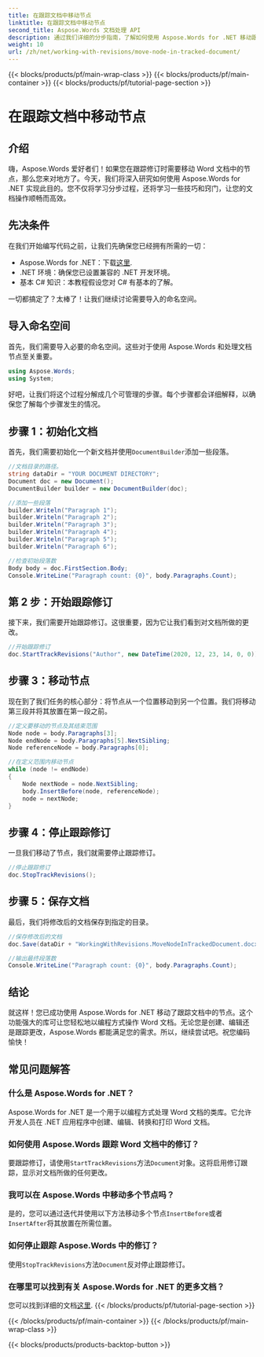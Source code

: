 ```yaml
---
title: 在跟踪文档中移动节点
linktitle: 在跟踪文档中移动节点
second_title: Aspose.Words 文档处理 API
description: 通过我们详细的分步指南，了解如何使用 Aspose.Words for .NET 移动跟踪的 Word 文档中的节点。非常适合开发人员。
weight: 10
url: /zh/net/working-with-revisions/move-node-in-tracked-document/
---
```


{{< blocks/products/pf/main-wrap-class >}}
{{< blocks/products/pf/main-container >}}
{{< blocks/products/pf/tutorial-page-section >}}

# 在跟踪文档中移动节点

## 介绍

嗨，Aspose.Words 爱好者们！如果您在跟踪修订时需要移动 Word 文档中的节点，那么您来对地方了。今天，我们将深入研究如何使用 Aspose.Words for .NET 实现此目的。您不仅将学习分步过程，还将学习一些技巧和窍门，让您的文档操作顺畅而高效。

## 先决条件

在我们开始编写代码之前，让我们先确保您已经拥有所需的一切：

-  Aspose.Words for .NET：下载[这里](https://releases.aspose.com/words/net/).
- .NET 环境：确保您已设置兼容的 .NET 开发环境。
- 基本 C# 知识：本教程假设您对 C# 有基本的了解。

一切都搞定了？太棒了！让我们继续讨论需要导入的命名空间。

## 导入命名空间

首先，我们需要导入必要的命名空间。这些对于使用 Aspose.Words 和处理文档节点至关重要。

```csharp
using Aspose.Words;
using System;
```

好吧，让我们将这个过程分解成几个可管理的步骤。每个步骤都会详细解释，以确保您了解每个步骤发生的情况。

## 步骤 1：初始化文档

首先，我们需要初始化一个新文档并使用`DocumentBuilder`添加一些段落。

```csharp
//文档目录的路径。
string dataDir = "YOUR DOCUMENT DIRECTORY";
Document doc = new Document();
DocumentBuilder builder = new DocumentBuilder(doc);

//添加一些段落
builder.Writeln("Paragraph 1");
builder.Writeln("Paragraph 2");
builder.Writeln("Paragraph 3");
builder.Writeln("Paragraph 4");
builder.Writeln("Paragraph 5");
builder.Writeln("Paragraph 6");

//检查初始段落数
Body body = doc.FirstSection.Body;
Console.WriteLine("Paragraph count: {0}", body.Paragraphs.Count);
```

## 第 2 步：开始跟踪修订

接下来，我们需要开始跟踪修订。这很重要，因为它让我们看到对文档所做的更改。

```csharp
//开始跟踪修订
doc.StartTrackRevisions("Author", new DateTime(2020, 12, 23, 14, 0, 0));
```

## 步骤 3：移动节点

现在到了我们任务的核心部分：将节点从一个位置移动到另一个位置。我们将移动第三段并将其放置在第一段之前。

```csharp
//定义要移动的节点及其结束范围
Node node = body.Paragraphs[3];
Node endNode = body.Paragraphs[5].NextSibling;
Node referenceNode = body.Paragraphs[0];

//在定义范围内移动节点
while (node != endNode)
{
    Node nextNode = node.NextSibling;
    body.InsertBefore(node, referenceNode);
    node = nextNode;
}
```

## 步骤 4：停止跟踪修订

一旦我们移动了节点，我们就需要停止跟踪修订。

```csharp
//停止跟踪修订
doc.StopTrackRevisions();
```

## 步骤 5：保存文档

最后，我们将修改后的文档保存到指定的目录。

```csharp
//保存修改后的文档
doc.Save(dataDir + "WorkingWithRevisions.MoveNodeInTrackedDocument.docx");

//输出最终段落数
Console.WriteLine("Paragraph count: {0}", body.Paragraphs.Count);
```

## 结论

就这样！您已成功使用 Aspose.Words for .NET 移动了跟踪文档中的节点。这个功能强大的库可让您轻松地以编程方式操作 Word 文档。无论您是创建、编辑还是跟踪更改，Aspose.Words 都能满足您的需求。所以，继续尝试吧。祝您编码愉快！

## 常见问题解答

### 什么是 Aspose.Words for .NET？

Aspose.Words for .NET 是一个用于以编程方式处理 Word 文档的类库。它允许开发人员在 .NET 应用程序中创建、编辑、转换和打印 Word 文档。

### 如何使用 Aspose.Words 跟踪 Word 文档中的修订？

要跟踪修订，请使用`StartTrackRevisions`方法`Document`对象。这将启用修订跟踪，显示对文档所做的任何更改。

### 我可以在 Aspose.Words 中移动多个节点吗？

是的，您可以通过迭代并使用以下方法移动多个节点`InsertBefore`或者`InsertAfter`将其放置在所需位置。

### 如何停止跟踪 Aspose.Words 中的修订？

使用`StopTrackRevisions`方法`Document`反对停止跟踪修订。

### 在哪里可以找到有关 Aspose.Words for .NET 的更多文档？

您可以找到详细的文档[这里](https://reference.aspose.com/words/net/).
{{< /blocks/products/pf/tutorial-page-section >}}

{{< /blocks/products/pf/main-container >}}
{{< /blocks/products/pf/main-wrap-class >}}

{{< blocks/products/products-backtop-button >}}
